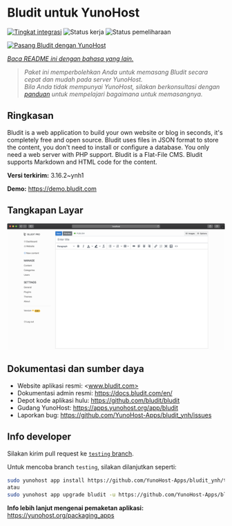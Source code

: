 <!--
N.B.: README ini dibuat secara otomatis oleh <https://github.com/YunoHost/apps/tree/master/tools/readme_generator>
Ini TIDAK boleh diedit dengan tangan.
-->

# Bludit untuk YunoHost

[![Tingkat integrasi](https://dash.yunohost.org/integration/bludit.svg)](https://ci-apps.yunohost.org/ci/apps/bludit/) ![Status kerja](https://ci-apps.yunohost.org/ci/badges/bludit.status.svg) ![Status pemeliharaan](https://ci-apps.yunohost.org/ci/badges/bludit.maintain.svg)

[![Pasang Bludit dengan YunoHost](https://install-app.yunohost.org/install-with-yunohost.svg)](https://install-app.yunohost.org/?app=bludit)

*[Baca README ini dengan bahasa yang lain.](./ALL_README.md)*

> *Paket ini memperbolehkan Anda untuk memasang Bludit secara cepat dan mudah pada server YunoHost.*  
> *Bila Anda tidak mempunyai YunoHost, silakan berkonsultasi dengan [panduan](https://yunohost.org/install) untuk mempelajari bagaimana untuk memasangnya.*

## Ringkasan

Bludit is a web application to build your own website or blog in seconds, it's completely free and open source. Bludit uses files in JSON format to store the content, you don't need to install or configure a database. You only need a web server with PHP support. Bludit is a Flat-File CMS. Bludit supports Markdown and HTML code for the content.

**Versi terkirim:** 3.16.2~ynh1

**Demo:** <https://demo.bludit.com>

## Tangkapan Layar

![Tangkapan Layar pada Bludit](./doc/screenshots/bludit_1_en.png)

## Dokumentasi dan sumber daya

- Website aplikasi resmi: <www.bludit.com>
- Dokumentasi admin resmi: <https://docs.bludit.com/en/>
- Depot kode aplikasi hulu: <https://github.com/bludit/bludit>
- Gudang YunoHost: <https://apps.yunohost.org/app/bludit>
- Laporkan bug: <https://github.com/YunoHost-Apps/bludit_ynh/issues>

## Info developer

Silakan kirim pull request ke [`testing` branch](https://github.com/YunoHost-Apps/bludit_ynh/tree/testing).

Untuk mencoba branch `testing`, silakan dilanjutkan seperti:

```bash
sudo yunohost app install https://github.com/YunoHost-Apps/bludit_ynh/tree/testing --debug
atau
sudo yunohost app upgrade bludit -u https://github.com/YunoHost-Apps/bludit_ynh/tree/testing --debug
```

**Info lebih lanjut mengenai pemaketan aplikasi:** <https://yunohost.org/packaging_apps>
